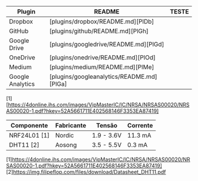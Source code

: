 | Plugin | README | TESTE |
| ------ | ------ | ----- |
| Dropbox | [plugins/dropbox/README.md][PlDb] | |
| GitHub | [plugins/github/README.md][PlGh] | |
| Google Drive | [plugins/googledrive/README.md][PlGd] | |
| OneDrive | [plugins/onedrive/README.md][PlOd] | |
| Medium | [plugins/medium/README.md][PlMe] | |
| Google Analytics | [plugins/googleanalytics/README.md][PlGa] | |


[1] [https://4donline.ihs.com/images/VipMasterIC/IC/NRSA/NRSAS00020/NRSAS00020-1.pdf?hkey=52A5661711E402568146F3353EA87419]







| Componente | Fabricante | Tensão | Corrente |
| ------ | ------ | ----- | ----- | 
| NRF24L01 [1] | Nordic | 1.9 - 3.6V | 11.3 mA | 
| DHT11 [2] | Aosong | 3.5 - 5.5V| 0.3 mA |

[1]https://4donline.ihs.com/images/VipMasterIC/IC/NRSA/NRSAS00020/NRSAS00020-1.pdf?hkey=52A5661711E402568146F3353EA87419]
[2]https://img.filipeflop.com/files/download/Datasheet_DHT11.pdf
